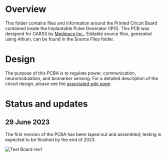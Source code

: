 # Overview

This folder contains files and information around the Printed Circuit Board contained inside the Implantable Pulse Generator (IPG). This PCB was designed for CARSS by [Medipace Inc.](https://www.medipaceinc.com/). Editable source files, generated using Altium, can be found in the Source Files folder.

# Design
The purpose of this PCBA is to regulate power, communication, neuromodulation, and biomarker sensing. For a detailed description of the circuit design, please see the [associated wiki page](https://github.com/CARSSCenter/Admin/wiki/PCBA).


# Status and updates
## 29 June 2023
The first revision of the PCBA has been taped out and assembled; testing is expected to be finished by the end of 2023.

![Test Board rev1](https://github.com/CARSSCenter/Device/assets/124087207/5d264da4-7320-4ac3-8b8e-37be243782f6)

